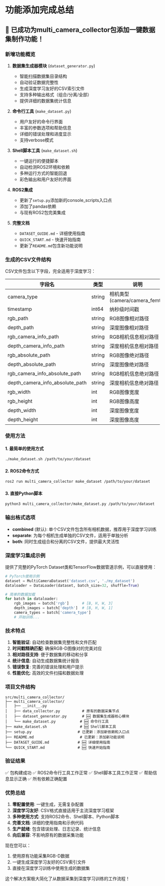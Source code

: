 # 功能添加完成总结

## 🎉 已成功为multi_camera_collector包添加一键数据集制作功能！

### 新增功能概览

1. **数据集生成器模块** (`dataset_generator.py`)
   - 智能扫描数据集目录结构
   - 自动验证数据完整性
   - 生成深度学习友好的CSV索引文件
   - 支持多种输出格式（组合/分离/全部）
   - 提供详细的数据集统计信息

2. **命令行工具** (`make_dataset.py`)
   - 用户友好的命令行界面
   - 丰富的参数选项和帮助信息
   - 详细的错误处理和进度显示
   - 支持verbose模式

3. **Shell脚本工具** (`make_dataset.sh`)
   - 一键运行的便捷脚本
   - 自动检测ROS2环境和依赖
   - 多种运行方式的智能回退
   - 彩色输出和用户友好的界面

4. **ROS2集成**
   - 更新了`setup.py`添加新的console_scripts入口点
   - 添加了pandas依赖
   - 与现有ROS2包完美集成

5. **完整文档**
   - `DATASET_GUIDE.md` - 详细使用指南
   - `QUICK_START.md` - 快速开始指南
   - 更新了`README.md`包含新功能说明

### 生成的CSV文件结构

CSV文件包含以下字段，完全适用于深度学习：

| 字段名 | 类型 | 说明 |
|-------|------|------|
| camera_type | string | 相机类型 (camera/camera_femto) |
| timestamp | int64 | 纳秒级时间戳 |
| rgb_path | string | RGB图像相对路径 |
| depth_path | string | 深度图像相对路径 |
| rgb_camera_info_path | string | RGB相机信息相对路径 |
| depth_camera_info_path | string | 深度相机信息相对路径 |
| rgb_absolute_path | string | RGB图像绝对路径 |
| depth_absolute_path | string | 深度图像绝对路径 |
| rgb_camera_info_absolute_path | string | RGB相机信息绝对路径 |
| depth_camera_info_absolute_path | string | 深度相机信息绝对路径 |
| rgb_width | int | RGB图像宽度 |
| rgb_height | int | RGB图像高度 |
| depth_width | int | 深度图像宽度 |
| depth_height | int | 深度图像高度 |

### 使用方法

#### 1. 最简单的使用方式
```bash
./make_dataset.sh /path/to/your/dataset
```

#### 2. ROS2命令方式
```bash
ros2 run multi_camera_collector make_dataset /path/to/your/dataset
```

#### 3. 直接Python脚本
```bash
python3 multi_camera_collector/make_dataset.py /path/to/your/dataset
```

### 输出格式选项

- **combined** (默认): 单个CSV文件包含所有相机数据，推荐用于深度学习训练
- **separate**: 为每个相机生成单独的CSV文件，适用于单独分析
- **both**: 同时生成组合和分离的CSV文件，提供最大灵活性

### 深度学习集成示例

提供了完整的PyTorch Dataset类和TensorFlow数据管道示例，可以直接使用：

```python
# PyTorch使用示例
dataset = MultiCameraDataset('dataset.csv', './my_dataset')
dataloader = DataLoader(dataset, batch_size=32, shuffle=True)

# 简单的数据加载
for batch in dataloader:
    rgb_images = batch['rgb']      # [B, H, W, 3]
    depth_images = batch['depth']  # [B, H, W, 1]
    camera_types = batch['camera_type']
    # 开始训练...
```

### 技术特点

1. **智能验证**: 自动检查数据集完整性和文件匹配
2. **时间戳精确匹配**: 确保RGB-D图像对的完美对应
3. **相对路径支持**: 便于数据集的移动和分享
4. **统计信息**: 自动生成数据集统计报告
5. **错误恢复**: 完善的错误处理和用户提示
6. **性能优化**: 高效的文件扫描和数据处理

### 项目文件结构

```
src/multi_camera_collector/
├── multi_camera_collector/
│   ├── __init__.py
│   ├── data_collector.py          # 原有的数据采集节点
│   ├── dataset_generator.py       # 🆕 数据集生成器核心模块
│   └── make_dataset.py           # 🆕 命令行工具
├── make_dataset.sh               # 🆕 Shell脚本工具
├── setup.py                     # 已更新：添加新依赖和入口点
├── README.md                     # 已更新：添加新功能说明
├── DATASET_GUIDE.md             # 🆕 详细使用指南
└── QUICK_START.md               # 🆕 快速开始指南
```

### 验证结果

✅ 包构建成功
✅ ROS2命令行工具工作正常
✅ Shell脚本工具工作正常
✅ 帮助信息显示正确
✅ 所有依赖正确配置

### 优势总结

1. **零配置使用**: 一键生成，无需复杂配置
2. **深度学习友好**: CSV格式直接适用于主流深度学习框架
3. **多种使用方式**: 支持ROS2命令、Shell脚本、Python脚本
4. **完善文档**: 详细的使用指南和示例代码
5. **生产就绪**: 包含错误处理、日志记录、统计信息
6. **向后兼容**: 不影响原有的数据采集功能

现在您可以：
1. 使用原有功能采集RGB-D数据
2. 一键生成深度学习友好的CSV索引文件  
3. 直接在深度学习训练中使用生成的数据集

这个解决方案极大简化了从数据采集到深度学习训练的工作流程！
